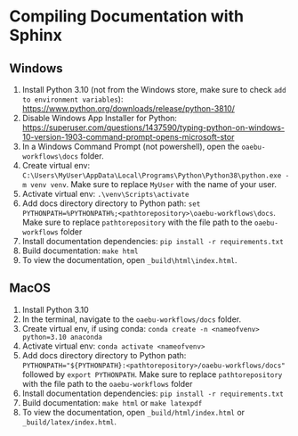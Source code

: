 # Compiling Documentation with Sphinx

## Windows
1) Install Python 3.10 (not from the Windows store, make sure to check `add to environment variables`): https://www.python.org/downloads/release/python-3810/
2) Disable Windows App Installer for Python: https://superuser.com/questions/1437590/typing-python-on-windows-10-version-1903-command-prompt-opens-microsoft-stor
3) In a Windows Command Prompt (not powershell), open the `oaebu-workflows\docs` folder. 
3) Create virtual env: `C:\Users\MyUser\AppData\Local\Programs\Python\Python38\python.exe -m venv venv`. Make sure to replace `MyUser` with the name of your user.
4) Activate virtual env: `.\venv\Scripts\activate`
5) Add docs directory directory to Python path: `set PYTHONPATH=%PYTHONPATH%;<pathtorepository>\oaebu-workflows\docs`. Make sure to replace `pathtorepository` with the file path to the `oaebu-workflows` folder
6) Install documentation dependencies: `pip install -r requirements.txt`
7) Build documentation: `make html`
8) To view the documentation, open `_build\html\index.html`.

## MacOS
1) Install Python 3.10 
3) In the terminal, navigate to the `oaebu-workflows/docs` folder. 
3) Create virtual env, if using conda: `conda create -n <nameofvenv> python=3.10 anaconda`
4) Activate virtual env: `conda activate <nameofvenv>`
5) Add docs directory directory to Python path: `PYTHONPATH="${PYTHONPATH}:<pathtorepository>/oaebu-workflows/docs"` followed by `export PYTHONPATH`. Make sure to replace `pathtorepository` with the file path to the `oaebu-workflows` folder
6) Install documentation dependencies: `pip install -r requirements.txt`
7) Build documentation: `make html` or `make latexpdf`
8) To view the documentation, open `_build/html/index.html` or `_build/latex/index.html`.
